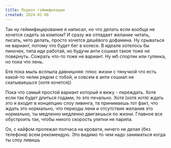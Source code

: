 ```yaml
---
title: Подвох геймификации
created: 2024-02-06
---
```


Так ну геймифицирование я написал, но что делать если вообще не хочется сидеть за компом? И сразу же отпадает желание читать, писать, чето делать, просто хочется дешёвого дофамина. Ну срываться не вариант, потому что будет бег в колесе. В идеале хотелось бы пиночек, типа иди работай, но будучи анти сошиал такое тоже не повернуть. Сожрать что-то тоже не вариант. Ну мб спортик или гулянка, но пока что лень. 

Бтв пока мыль всплыла давнишняя: плюс жизни с тянучкой что есть какой-то челик рядом с тобой, и совсем в анти сошиал не скатываешься (хотя хочется))

Пока что самый простой вариант который я вижу - переждать. Хотя если так будет длиться годами, то это печально. Хотя (хотя хотя) ждать это и входит в концепцию слоу ливинга, тв принимаешь тот факт, что ждать это нормально, что периоды лени и отсутствия желания это нормально, ты медленно медленно двигаешься по жизни. Главное все обустроить так, чтобы никого скорость улитки не парила.

Ох, с кайфом пролежал полчаса на кровати, ничего не делая (без телефона) всем рекомендую. Это видимо то чем надо заниматься когда ты слоу ливишь 


